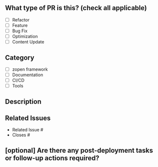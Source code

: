 <!--
Before submitting a Pull Request, please ensure you've done the following:
- 📖 Read the zopen community Contributing Guide: https://github.com/zopen-community/meta/blob/main/CONTRIBUTING.md
- 📖 Read the zopen community Code of Conduct: https://github.com/zopen-community/meta/blob/main/CODE_OF_CONDUCT.md
- 👷‍♀️ Create small PRs when possible.
- ✅ Provide tests for your changes.
- 📝 Use descriptive commit messages.
- 📗 Update any related documentation and include any relevant screenshots.
- 💬 For major changes, consider discussing with the maintainers beforehand.
- [ ] Ensure all tests pass locally.
- [ ] Add tests for any new functionality.
- [ ] Ensure code complies with the project's licensing requirements.
-->

## What type of PR is this? (check all applicable)

- [ ] Refactor
- [ ] Feature
- [ ] Bug Fix
- [ ] Optimization
- [ ] Content Update

## Category

- [ ] zopen framework
- [ ] Documentation
- [ ] CI/CD
- [ ] Tools

## Description
<!-- Provide a comprehensive description summarizing the pull request -->

## Related Issues

- Related Issue #
- Closes #

## [optional] Are there any post-deployment tasks or follow-up actions required?
